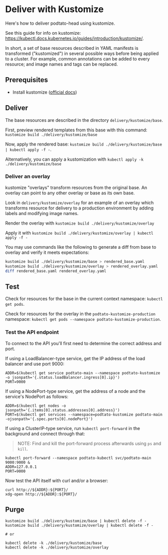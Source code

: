 # Deliver with Kustomize

Here's how to deliver podtato-head using kustomize.

See this guide for info on kustomize: <https://kubectl.docs.kubernetes.io/guides/introduction/kustomize/>.

In short, a set of base resources described in YAML manifests is transformed
("kustomized") in several possible ways before being applied to a cluster. For
example, common annotations can be added to every resource; and image names and
tags can be replaced.

## Prerequisites

- Install kustomize ([official docs](https://kubectl.docs.kubernetes.io/installation/kustomize/))

## Deliver

The base resources are described in the directory `delivery/kustomize/base`.

First, preview rendered templates from this base with this command: `kustomize build ./delivery/kustomize/base`

Now, apply the rendered base: `kustomize build ./delivery/kustomize/base | kubectl apply -f -`.

Alternatively, you can apply a kustomization with
`kubectl apply -k ./delivery/kustomize/base`

### Deliver an overlay

kustomize "overlays" transform resources from the original base. An overlay can
point to any other overlay or base as its own base.

Look in `delivery/kustomize/overlay` for an example of an overlay which
transforms resource for delivery to a production environment by adding labels
and modifying image names.

Render the overlay with `kustomize build ./delivery/kustomize/overlay`

Apply it with `kustomize build ./delivery/kustomize/overlay | kubectl apply -f -`

You may use commands like the following to generate a diff from base to overlay and verify it meets expectations:

```bash
kustomize build ./delivery/kustomize/base > rendered_base.yaml
kustomize build ./delivery/kustomize/overlay > rendered_overlay.yaml
diff rendered_base.yaml rendered_overlay.yaml
```

## Test

Check for resources for the base in the current context namespace: `kubectl get pods`.

Check for resources for the overlay in the `podtato-kustomize-production` namespace: `kubectl get pods --namespace podtato-kustomize-production`.

### Test the API endpoint

To connect to the API you'll first need to determine the correct address and
port.

If using a LoadBalancer-type service, get the IP address of the load balancer
and use port 9000:

```
ADDR=$(kubectl get service podtato-main --namespace podtato-kustomize -o jsonpath='{.status.loadBalancer.ingress[0].ip}')
PORT=9000
```

If using a NodePort-type service, get the address of a node and the service's
NodePort as follows:

```
ADDR=$(kubectl get nodes -o jsonpath='{.items[0].status.addresses[0].address}')
PORT=$(kubectl get services --namespace=podtato-kustomize podtato-main -ojsonpath='{.spec.ports[0].nodePort}')
```

If using a ClusterIP-type service, run `kubectl port-forward` in the background
and connect through that:

> NOTE: Find and kill the port-forward process afterwards using `ps` and `kill`.

```
kubectl port-forward --namespace podtato-kubectl svc/podtato-main 9000:9000 &
ADDR=127.0.0.1
PORT=9000
```

Now test the API itself with curl and/or a browser:

```
curl http://${ADDR}:${PORT}/
xdg-open http://${ADDR}:${PORT}/
```

## Purge

```
kustomize build ./delivery/kustomize/base | kubectl delete -f -
kustomize build ./delivery/kustomize/overlay | kubectl delete -f -

# or

kubectl delete -k ./delivery/kustomize/base
kubectl delete -k ./delivery/kustomize/overlay
```